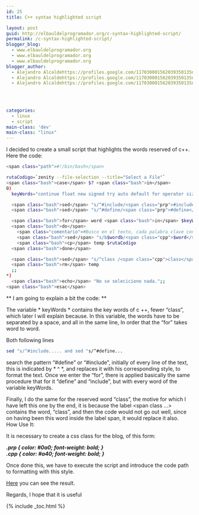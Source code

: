 ```yaml
---
id: 25
title: C++ syntax highlighted script

layout: post
guid: http://elbauldelprogramador.org/c-syntax-highlighted-script/
permalink: /c-syntax-highlighted-script/
blogger_blog:
  - www.elbauldelprogramador.org
  - www.elbauldelprogramador.org
  - www.elbauldelprogramador.org
blogger_author:
  - Alejandro Alcaldehttps://profiles.google.com/117030001562039350135noreply@blogger.com
  - Alejandro Alcaldehttps://profiles.google.com/117030001562039350135noreply@blogger.com
  - Alejandro Alcaldehttps://profiles.google.com/117030001562039350135noreply@blogger.com

  
  
  
categories:
  - linux
  - script
main-class: 'dev'
main-class: "linux"
---
```

<p lang="en">
  I decided to create a small script that highlights the words reserved of c++.<br /> Here the code:
</p>

```bash
<span class="path">#!/bin/bash</span>

rutaCodigo=`zenity --file-selection --title="Select a File"`
<span class="bash">case</span> $? <span class="bash">in</span>
0)
  keyWords="continue float new signed try auto default for operator sizeof typedef break delete friend private static union case do goto protected struct unsigned catch double if public switch virtual char else inline register template void enum int return this volatile const extern long short throw while bool cout cin using namespace"

  <span class="bash">sed</span> "s/^#include/<span class="prp">#include</span>/" < "$rutaCodigo" > temp # coloreo el include
  <span class="bash">sed</span> "s/^#define/<span class="prp">#define</span>/" < temp > "$rutaCodigo" # coloreo el define

  <span class="bash">for</span> word <span class="bash">in</span> $keyWords
  <span class="bash">do</span>
    <span class="comentario">#Busco en el texto, cada palabra clave contenida en keyWords, y le añado la etiqueta span</span>
    <span class="bash">sed</span> "s/b$wordb/<span class="cpp">$word</span>/" < "$rutaCodigo" > temp
    <span class="bash">cp</span> temp $rutaCodigo
  <span class="bash">done</span>

  <span class="bash">sed</span> "s/^class /<span class="cpp">class</span>/g" < "$rutaCodigo" > temp
  <span class="bash">rm</span> temp
  ;;            
*)
  <span class="bash">echo</span> "No se seleciciono nada.";;
<span class="bash">esac</span>

```

** I am going to explain a bit the code: **

The variable * keyWords * contains the key words of c ++, fewer &#8220;class&#8221;, which later I will explain because. In this variable, the words have to be separated by a space, and all in the same line, In order that the &#8220;for&#8221; takes word to word.

Both following lines 

```bash
sed "s/^#include..... and sed "s/^#define...
```

search the pattern &#8220;#define&#8221; or &#8220;#include&#8221;, initially of every line of the text, this is indicated by * ^ *, and replaces it with his corresponding style, to format the text. Once we enter the &#8220;for&#8221;, there is applied basically the same procedure that for it &#8220;define&#8221; and &#8220;include&#8221;, but with every word of the variable keyWords.

Finally, I do the same for the reserved word &#8220;class&#8221;, the motive for which I have left this one by the end, it is because the label <span class ...> contains the word, &#8220;class&#8221;, and then the code would not go out well, since on having been this word inside the label span, it would replace it also.  
How Use It:

It is necessary to create a css class for the blog, of this form:

***.prp { color: #0a0; font-weight: bold; }  
.cpp { color: #a40; font-weight: bold; }***

Once done this, we have to execute the script and introduce the code path to formatting with this style.

<a href="http://bashyc.blogspot.com/p/curso-c.html#ejercicio111" target="_blank">Here</a> you can see the result.

Regards, I hope that it is useful



{% include _toc.html %}
